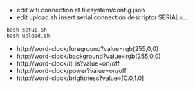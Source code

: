 - edit wifi connection at filesystem/config.json
- edit upload.sh insert serial connection descriptor SERIAL=...

```
bash setup.sh
bash upload.sh
```

- http://word-clock/foreground?value=rgb(255,0,0)
- http://word-clock/background?value=rgb(255,0,0)
- http://word-clock/it_is?value=on/off
- http://word-clock/power?value=on/off
- http://word-clock/brightness?value=[0.0,1.0]